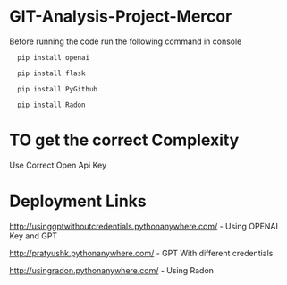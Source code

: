 # GIT-Analysis-Project-Mercor
Before running the code run the following command in console
          
      pip install openai
          
      pip install flask
          
      pip install PyGithub
        
      pip install Radon

# TO get the correct Complexity
Use Correct Open Api Key

# Deployment Links

http://usinggptwithoutcredentials.pythonanywhere.com/  -  Using OPENAI Key and GPT

http://pratyushk.pythonanywhere.com/  -  GPT With different credentials

http://usingradon.pythonanywhere.com/   -  Using Radon
